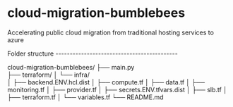 # cloud-migration-bumblebees
Accelerating public cloud migration from traditional hosting services to azure

Folder structure -------------------------------------------

cloud-migration-bumblebees/
├── main.py                    
├── terraform/
│   └── infra/                 
│       ├── backend.ENV.hcl.dist
│       ├── compute.tf
│       ├── data.tf
│       ├── monitoring.tf
│       ├── provider.tf
│       ├── secrets.ENV.tfvars.dist
│       ├── slb.tf
│       ├── terraform.tf
│       └── variables.tf
└── README.md                 

